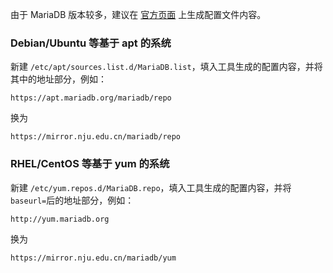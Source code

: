 由于 MariaDB 版本较多，建议在 [官方页面](https://downloads.mariadb.org/mariadb/repositories) 上生成配置文件内容。

### Debian/Ubuntu 等基于 apt 的系统

新建 `/etc/apt/sources.list.d/MariaDB.list`，填入工具生成的配置内容，并将其中的地址部分，例如：

```
https://apt.mariadb.org/mariadb/repo
```

换为

```
https://mirror.nju.edu.cn/mariadb/repo
```

### RHEL/CentOS 等基于 yum 的系统

新建 `/etc/yum.repos.d/MariaDB.repo`，填入工具生成的配置内容，并将`baseurl=`后的地址部分，例如：

```
http://yum.mariadb.org
```

换为

```
https://mirror.nju.edu.cn/mariadb/yum
```
